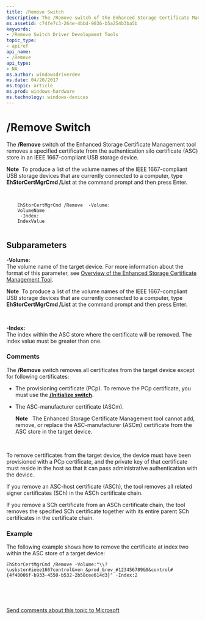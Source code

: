 ```yaml
---
title: /Remove Switch
description: The /Remove switch of the Enhanced Storage Certificate Management tool removes a specified certificate from the authentication silo certificate (ASC) store in an IEEE 1667-compliant USB storage device.Note  To produce a list of the volume names of the IEEE 1667-compliant USB storage devices that are currently connected to a computer, type EhStorCertMgrCmd /List at the command prompt and then press Enter.
ms.assetid: c74fe7c3-264e-4bbd-9036-b5a254b3ba5b
keywords:
- /Remove Switch Driver Development Tools
topic_type:
- apiref
api_name:
- /Remove
api_type:
- NA
ms.author: windowsdriverdev
ms.date: 04/20/2017
ms.topic: article
ms.prod: windows-hardware
ms.technology: windows-devices
---
```


# /Remove Switch


The **/Remove** switch of the Enhanced Storage Certificate Management tool removes a specified certificate from the authentication silo certificate (ASC) store in an IEEE 1667-compliant USB storage device.

**Note**  To produce a list of the volume names of the IEEE 1667-compliant USB storage devices that are currently connected to a computer, type **EhStorCertMgrCmd /List** at the command prompt and then press Enter.

 

```
    EhStorCertMgrCmd /Remove  -Volume:
    VolumeName
     -Index:
    IndexValue
   
```

## <span id="Subparameters"></span><span id="subparameters"></span><span id="SUBPARAMETERS"></span>Subparameters


<span id="_______-Volume_______"></span><span id="_______-volume_______"></span><span id="_______-VOLUME_______"></span> **-Volume:**   
The volume name of the target device. For more information about the format of this parameter, see [Overview of the Enhanced Storage Certificate Management Tool](overview-of-the-enhanced-storage-certificate-management-tool.md).

**Note**  To produce a list of the volume names of the IEEE 1667-compliant USB storage devices that are currently connected to a computer, type **EhStorCertMgrCmd /List** at the command prompt and then press Enter.

 

<span id="_______-Index_______"></span><span id="_______-index_______"></span><span id="_______-INDEX_______"></span> **-Index:**   
The index within the ASC store where the certificate will be removed. The index value must be greater than one.

### <span id="comments"></span><span id="COMMENTS"></span>Comments

The **/Remove** switch removes all certificates from the target device except for following certificates:

-   The provisioning certificate (PCp). To remove the PCp certificate, you must use the [**/Initialize switch**](-initialize-switch.md).

-   The ASC-manufacturer certificate (ASCm).

    **Note**   The Enhanced Storage Certificate Management tool cannot add, remove, or replace the ASC-manufacturer (ASCm) certificate from the ASC store in the target device.

     

To remove certificates from the target device, the device must have been provisioned with a PCp certificate, and the private key of that certificate must reside in the host so that it can pass administrative authentication with the device.

If you remove an ASC-host certificate (ASCh), the tool removes all related signer certificates (SCh) in the ASCh certificate chain.

If you remove a SCh certificate from an ASCh certificate chain, the tool removes the specified SCh certificate together with its entire parent SCh certificates in the certificate chain.

### <span id="example"></span><span id="EXAMPLE"></span>Example

The following example shows how to remove the certificate at index two within the ASC store of a target device:

```
EhStorCertMgrCmd /Remove -Volume:"\\?\usbstor#ieee1667control&ven_&prod_&rev_#123456789&0&control#{4f40006f-b933-4550-b532-2b58cee614d3}" -Index:2
```

 

 

[Send comments about this topic to Microsoft](mailto:wsddocfb@microsoft.com?subject=Documentation%20feedback%20[devtest\devtest]:%20/Remove%20Switch%20%20RELEASE:%20%2811/17/2016%29&body=%0A%0APRIVACY%20STATEMENT%0A%0AWe%20use%20your%20feedback%20to%20improve%20the%20documentation.%20We%20don't%20use%20your%20email%20address%20for%20any%20other%20purpose,%20and%20we'll%20remove%20your%20email%20address%20from%20our%20system%20after%20the%20issue%20that%20you're%20reporting%20is%20fixed.%20While%20we're%20working%20to%20fix%20this%20issue,%20we%20might%20send%20you%20an%20email%20message%20to%20ask%20for%20more%20info.%20Later,%20we%20might%20also%20send%20you%20an%20email%20message%20to%20let%20you%20know%20that%20we've%20addressed%20your%20feedback.%0A%0AFor%20more%20info%20about%20Microsoft's%20privacy%20policy,%20see%20http://privacy.microsoft.com/default.aspx. "Send comments about this topic to Microsoft")




